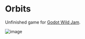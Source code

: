 # Orbits

Unfinished game for [Godot Wild Jam](https://godotwildjam.com/).

![image](https://github.com/jayypluss/orbits/assets/17395606/641b0fce-b700-4d56-9269-a5df1eb453b5)
